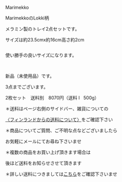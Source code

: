 <link rel="stylesheet" type="text/css" href="/assets/css/styles.css">

Marimekko

MarimekkoのLokki柄

メラミン製のトレイ2点セットです。

サイズは約23.5cmx約16cm高さ約2cm

<img alt="" src="http://blog.cnobi.jp/v1/blog/user/71e35865e9e62f3f9d70420d6124d2ab/1631485699"/> 

使い勝手の良いサイズになります。

<img alt="" src="http://blog.cnobi.jp/v1/blog/user/71e35865e9e62f3f9d70420d6124d2ab/1631485874"/> 

<img alt="" src="http://blog.cnobi.jp/v1/blog/user/71e35865e9e62f3f9d70420d6124d2ab/1634340262"/> 

<img alt="" src="http://blog.cnobi.jp/v1/blog/user/71e35865e9e62f3f9d70420d6124d2ab/1634340308"/> 

新品（未使用品）です。

3点までございます。

2枚セット　送料別　8070円（送料 I   500g）

＊送料はページ右側のサイドバー、雑貨についての

[〈フィンランドからの送料について〉](https://dkzakka.github.io/2005/03/31/雑貨について.html)をご確認下さい

＊商品についてご質問、ご不明な点などございましたら

お気軽にメールにてお尋ね下さいませ

＊複数の商品をお買い上げ頂きます場合は

後ほど送料をお知らせさせて頂きます

＊詳しい送料につきましては[こちら](http://dkzakka.blog.shinobi.jp/Entry/3385/)をご確認下さいませ